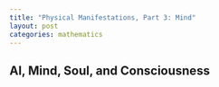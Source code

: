 ```yaml
---
title: "Physical Manifestations, Part 3: Mind"
layout: post
categories: mathematics
---
```

## AI, Mind, Soul, and Consciousness

